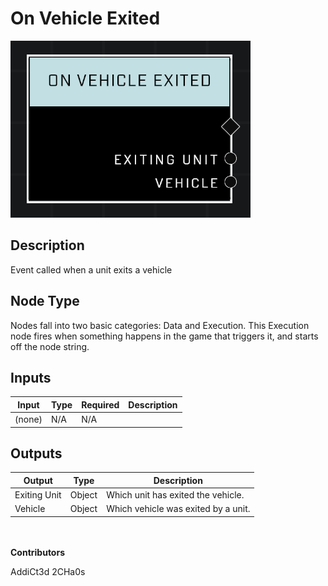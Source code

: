 # On Vehicle Exited
![alt text](../../../.gitbook/assets/on-vehicle-exited.png)
## Description
Event called when a unit exits a vehicle

## Node Type
Nodes fall into two basic categories: Data and Execution. This Execution node fires when something happens in the game that triggers it, and starts off the node string.

## Inputs
| Input            | Type             | Required | Description												    |
|------------------|------------------|----------|--------------------------------------------------------------|
| (none) | N/A  | N/A  | |

## Outputs
| Output           | Type             | Description												     |
|------------------|------------------|--------------------------------------------------------------|
| Exiting Unit | Object  | Which unit has exited the vehicle. |
| Vehicle | Object  | Which vehicle was exited by a unit. |

\
\
**Contributors**

AddiCt3d 2CHa0s